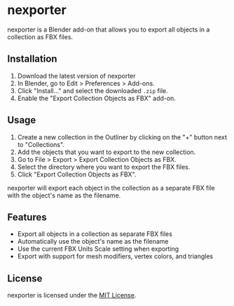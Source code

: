 # nexporter

nexporter is a Blender add-on that allows you to export all objects in a collection as FBX files.

## Installation

1. Download the latest version of nexporter
2. In Blender, go to Edit > Preferences > Add-ons.
3. Click "Install..." and select the downloaded `.zip` file.
4. Enable the "Export Collection Objects as FBX" add-on.

## Usage

1. Create a new collection in the Outliner by clicking on the "+" button next to "Collections".
2. Add the objects that you want to export to the new collection.
3. Go to File > Export > Export Collection Objects as FBX.
4. Select the directory where you want to export the FBX files.
5. Click "Export Collection Objects as FBX".

nexporter will export each object in the collection as a separate FBX file with the object's name as the filename.

## Features

- Export all objects in a collection as separate FBX files
- Automatically use the object's name as the filename
- Use the current FBX Units Scale setting when exporting
- Export with support for mesh modifiers, vertex colors, and triangles

## License

nexporter is licensed under the [MIT License](https://opensource.org/licenses/MIT).
